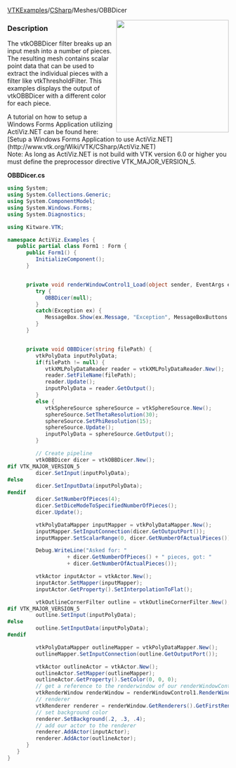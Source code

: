 [VTKExamples](/home/)/[CSharp](/CSharp)/Meshes/OBBDicer

<img align="right" src="https://github.com/lorensen/VTKExamples/blob/gh-pages/Testing/Baseline/Meshes/TestOBBDicer.png?raw=true" width="256" />

### Description
<p>The vtkOBBDicer filter breaks up an input mesh into a number of pieces. The resulting mesh contains scalar point data that can be used to extract the individual pieces with a filter like vtkThresholdFilter. This examples displays the output of vtkOBBDicer with a different color for each piece. </p>
A tutorial on how to setup a Windows Forms Application utilizing ActiViz.NET can be found here: [Setup a Windows Forms Application to use ActiViz.NET](http://www.vtk.org/Wiki/VTK/CSharp/ActiViz.NET)<br />
Note: As long as ActiViz.NET is not build with VTK version 6.0 or higher you must define the preprocessor directive VTK_MAJOR_VERSION_5.

**OBBDicer.cs**
```csharp
using System;
using System.Collections.Generic;
using System.ComponentModel;
using System.Windows.Forms;
using System.Diagnostics;

using Kitware.VTK;

namespace ActiViz.Examples {
   public partial class Form1 : Form {
      public Form1() {
         InitializeComponent();
      }


      private void renderWindowControl1_Load(object sender, EventArgs e) {
         try {
            OBBDicer(null);
         }
         catch(Exception ex) {
            MessageBox.Show(ex.Message, "Exception", MessageBoxButtons.OK);
         }
      }


      private void OBBDicer(string filePath) {
         vtkPolyData inputPolyData;
         if(filePath != null) {
            vtkXMLPolyDataReader reader = vtkXMLPolyDataReader.New();
            reader.SetFileName(filePath);
            reader.Update();
            inputPolyData = reader.GetOutput();
         }
         else {
            vtkSphereSource sphereSource = vtkSphereSource.New();
            sphereSource.SetThetaResolution(30);
            sphereSource.SetPhiResolution(15);
            sphereSource.Update();
            inputPolyData = sphereSource.GetOutput();
         }

         // Create pipeline
         vtkOBBDicer dicer = vtkOBBDicer.New();
#if VTK_MAJOR_VERSION_5
         dicer.SetInput(inputPolyData);
#else
         dicer.SetInputData(inputPolyData);
#endif
         dicer.SetNumberOfPieces(4);
         dicer.SetDiceModeToSpecifiedNumberOfPieces();
         dicer.Update();

         vtkPolyDataMapper inputMapper = vtkPolyDataMapper.New();
         inputMapper.SetInputConnection(dicer.GetOutputPort());
         inputMapper.SetScalarRange(0, dicer.GetNumberOfActualPieces());

         Debug.WriteLine("Asked for: "
                   + dicer.GetNumberOfPieces() + " pieces, got: "
                   + dicer.GetNumberOfActualPieces());

         vtkActor inputActor = vtkActor.New();
         inputActor.SetMapper(inputMapper);
         inputActor.GetProperty().SetInterpolationToFlat();

         vtkOutlineCornerFilter outline = vtkOutlineCornerFilter.New();
#if VTK_MAJOR_VERSION_5
         outline.SetInput(inputPolyData);
#else
         outline.SetInputData(inputPolyData);
#endif

         vtkPolyDataMapper outlineMapper = vtkPolyDataMapper.New();
         outlineMapper.SetInputConnection(outline.GetOutputPort());

         vtkActor outlineActor = vtkActor.New();
         outlineActor.SetMapper(outlineMapper);
         outlineActor.GetProperty().SetColor(0, 0, 0);
         // get a reference to the renderwindow of our renderWindowControl1
         vtkRenderWindow renderWindow = renderWindowControl1.RenderWindow;
         // renderer
         vtkRenderer renderer = renderWindow.GetRenderers().GetFirstRenderer();
         // set background color
         renderer.SetBackground(.2, .3, .4);
         // add our actor to the renderer
         renderer.AddActor(inputActor);
         renderer.AddActor(outlineActor);
      }
   }
}
```

